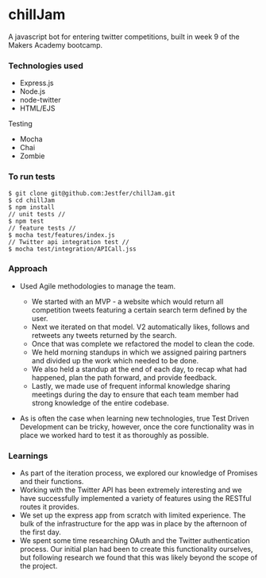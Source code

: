 # chillJam
A javascript bot for entering twitter competitions, built in week 9 of the Makers Academy bootcamp.

### Technologies used
- Express.js
- Node.js
- node-twitter
- HTML/EJS


Testing
- Mocha
- Chai
- Zombie

### To run tests
```
$ git clone git@github.com:Jestfer/chillJam.git
$ cd chillJam
$ npm install
// unit tests //
$ npm test
// feature tests //
$ mocha test/features/index.js
// Twitter api integration test //
$ mocha test/integration/APICall.jss
```

### Approach

- Used Agile methodologies to manage the team.
  - We started with an MVP - a website which would return all competition tweets featuring a certain search term defined by the user.
  - Next we iterated on that model. V2 automatically likes, follows and retweets any tweets returned by the search.
  - Once that was complete we refactored the model to clean the code.
  - We held morning standups in which we assigned pairing partners and divided up the work which needed to be done.
  - We also held a standup at the end of each day, to recap what had happened, plan the path forward, and provide feedback.
  - Lastly, we made use of frequent informal knowledge sharing meetings during the day to ensure that each team member had strong knowledge of the entire codebase.


- As is often the case when learning new technologies, true Test Driven Development can be tricky, however, once the core functionality was in place we worked hard to test it as thoroughly as possible.

### Learnings

- As part of the iteration process, we explored our knowledge of Promises and their functions.
- Working with the Twitter API has been extremely interesting and we have successfully implemented a variety of features using the RESTful routes it provides.
- We set up the express app from scratch with limited experience. The bulk of the infrastructure for the app was in place by the afternoon of the first day.
- We spent some time researching OAuth and the Twitter authentication process. Our initial plan had been to create this functionality ourselves, but following research we found that this was likely beyond the scope of the project.
